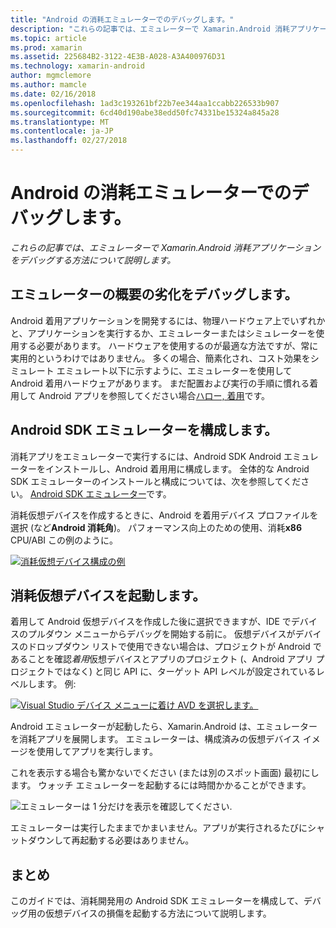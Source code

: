 ```yaml
---
title: "Android の消耗エミュレーターでのデバッグします。"
description: "これらの記事では、エミュレーターで Xamarin.Android 消耗アプリケーションをデバッグする方法について説明します。"
ms.topic: article
ms.prod: xamarin
ms.assetid: 225684B2-3122-4E3B-A028-A3A400976D31
ms.technology: xamarin-android
author: mgmclemore
ms.author: mamcle
ms.date: 02/16/2018
ms.openlocfilehash: 1ad3c193261bf22b7ee344aa1ccabb226533b907
ms.sourcegitcommit: 6cd40d190abe38edd50fc74331be15324a845a28
ms.translationtype: MT
ms.contentlocale: ja-JP
ms.lasthandoff: 02/27/2018
---
```

# <a name="debug-android-wear-on-an-emulator"></a>Android の消耗エミュレーターでのデバッグします。

_これらの記事では、エミュレーターで Xamarin.Android 消耗アプリケーションをデバッグする方法について説明します。_

## <a name="debug-wear-on-emulator-overview"></a>エミュレーターの概要の劣化をデバッグします。

Android 着用アプリケーションを開発するには、物理ハードウェア上でいずれかと、アプリケーションを実行するか、エミュレーターまたはシミュレーターを使用する必要があります。 ハードウェアを使用するのが最適な方法ですが、常に実用的というわけではありません。 多くの場合、簡素化され、コスト効果をシミュレート エミュレート以下に示すように、エミュレーターを使用して Android 着用ハードウェアがあります。 まだ配置および実行の手順に慣れる着用して Android アプリを参照してください場合[ハロー, 着用](~/android/wear/get-started/hello-wear.md)です。

## <a name="configure-the-android-sdk-emulator"></a>Android SDK エミュレーターを構成します。

消耗アプリをエミュレーターで実行するには、Android SDK Android エミュレーターをインストールし、Android 着用用に構成します。 全体的な Android SDK エミュレーターのインストールと構成については、次を参照してください。 [Android SDK エミュレーター](~/android/deploy-test/debugging/android-sdk-emulator/index.md)です。

消耗仮想デバイスを作成するときに、Android を着用デバイス プロファイルを選択 (など**Android 消耗角**)。 パフォーマンス向上のための使用、消耗**x86** CPU/ABI この例のように。

[![消耗仮想デバイス構成の例](debug-on-emulator-images/01-wear-avd-example-sml.png)](debug-on-emulator-images/01-wear-avd-example.png)


## <a name="launch-the-wear-virtual-device"></a>消耗仮想デバイスを起動します。 

着用して Android 仮想デバイスを作成した後に選択できますが、IDE でデバイスのプルダウン メニューからデバッグを開始する前に。 仮想デバイスがデバイスのドロップダウン リストで使用できない場合は、プロジェクトが Android であることを確認*着用*仮想デバイスとアプリのプロジェクト (、Android アプリ プロジェクトではなく) と同じ API に、ターゲット API レベルが設定されているレベルします。 例:

[ ![Visual Studio デバイス メニューに着け AVD を選択します。](debug-on-emulator-images/vs/choose-wear-sim.png)](debug-on-emulator-images/vs/choose-wear-sim.png)

Android エミュレーターが起動したら、Xamarin.Android は、エミュレーターを消耗アプリを展開します。 エミュレーターは、構成済みの仮想デバイス イメージを使用してアプリを実行します。

これを表示する場合も驚かないでください (または別のスポット画面) 最初にします。 ウォッチ エミュレーターを起動するには時間かかることができます。 

![エミュレーターは 1 分だけを表示を確認してください.](debug-on-emulator-images/please-wait.png)

エミュレーターは実行したままでかまいません。アプリが実行されるたびにシャットダウンして再起動する必要はありません。

 
## <a name="summary"></a>まとめ
 
このガイドでは、消耗開発用の Android SDK エミュレーターを構成して、デバッグ用の仮想デバイスの損傷を起動する方法について説明します。
